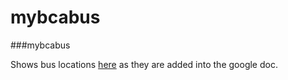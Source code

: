 # mybcabus

###mybcabus

Shows bus locations [here](https://mybcabus.com) as they are added into the google doc.

